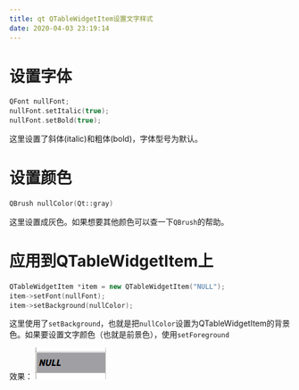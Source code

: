 ```yaml
---
title: qt QTableWidgetItem设置文字样式
date: 2020-04-03 23:19:14
---
```


# 设置字体
```cpp
QFont nullFont;
nullFont.setItalic(true);
nullFont.setBold(true);
```
这里设置了斜体(italic)和粗体(bold)，字体型号为默认。

# 设置颜色
```cpp
QBrush nullColor(Qt::gray)
```
这里设置成灰色。如果想要其他颜色可以查一下```QBrush```的帮助。

# 应用到QTableWidgetItem上
```cpp
QTableWidgetItem *item = new QTableWidgetItem("NULL");
item->setFont(nullFont);
item->setBackground(nullColor);
```
这里使用了```setBackground```，也就是把```nullColor```设置为QTableWidgetItem的背景色。如果要设置文字颜色（也就是前景色），使用```setForeground```

效果：
![在这里插入图片描述](qt%20QTableWidgetItem设置文字样式/20200403231755549.png)
